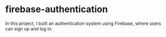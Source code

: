 # firebase-authentication
In this project, I built an authentication system using Firebase, where users can sign up and log in.
